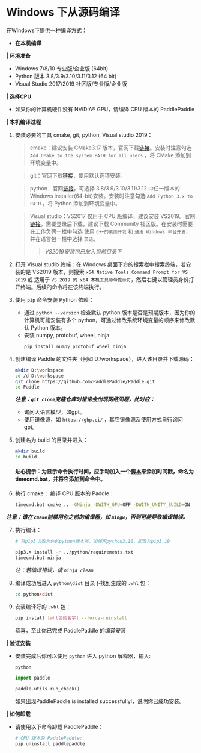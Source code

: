 # Windows 下从源码编译
在Windows下提供一种编译方式：  

- **在本机编译**

 **| 环境准备**
 - Windows 7/8/10 专业版/企业版 (64bit)
- Python 版本 3.8/3.9/3.10/3.11/3.12 (64 bit)
- Visual Studio 2017/2019 社区版/专业版/企业版

**| 选择CPU**
- 如果你的计算机硬件没有 NVIDIA® GPU，请编译 CPU 版本的 PaddlePaddle

**| 本机编译过程**
1. 安装必要的工具 cmake, git, python, Visual studio 2019：           
    > cmake：建议安装 CMake3.17 版本，官网下载[链接](https://cmake.org/files/v3.17/cmake-3.17.0-win64-x64.msi)。安装时注意勾选 `Add CMake to the system PATH for all users` ，将 CMake 添加到环境变量中。

    > git：官网下载[链接](https://github.com/git-for-windows/git/releases/download/v2.35.1.windows.2/Git-2.35.1.2-64-bit.exe)，使用默认选项安装。

    > python：官网[链接](https://www.python.org/downloads/windows/)，可选择 3.8/3.9/3.10/3.11/3.12 中任一版本的 Windows installer(64-bit)安装。安装时注意勾选 `Add Python 3.x to PATH` ，将 Python 添加到环境变量中。

    > Visual studio：VS2017 仅用于 CPU 版编译，建议安装 VS2019。官网[链接](https://visualstudio.microsoft.com/zh-hans/vs/older-downloads/)，需要登录后下载，建议下载 Community 社区版。在安装时需要在工作负荷一栏中勾选 使用 `C++的桌面开发` 和 `通用 Windows 平台开发`，并在语言包一栏中选择 `英语`。
    >>*VS2019安装包已放入当前目录下*

2. 打开 Visual studio 终端：在 Windows 桌面下方的搜索栏中搜索终端，若安装的是 VS2019 版本，则搜索 `x64 Native Tools Command Prompt for VS 2019` 或 适用于 `VS 2019 的 x64 本机工具命令提示符`，然后右键以管理员身份打开终端。后续的命令将在该终端执行。

3. 使用 `pip` 命令安装 Python 依赖：
    - 通过 `python --version` 检查默认 python 版本是否是预期版本，因为你的计算机可能安装有多个 python，可通过修改系统环境变量的顺序来修改默认 Python 版本。
    - 安装 numpy, protobuf, wheel, ninja
        ```bash
        pip install numpy protobuf wheel ninja
        ```

4. 创建编译 Paddle 的文件夹（例如 D:\workspace），进入该目录并下载源码：
    ```bash
    mkdir D:\workspace 
    cd /d D:\workspace
    git clone https://github.com/PaddlePaddle/Paddle.git
    cd Paddle
    ```
    ***注意：`git clone`克隆仓库时常常会出现网络问题，此时应：***
    - 询问大语言模型，如gpt。
    - 使用镜像源，如 `https://ghp.ci/` ，其它镜像源及使用方式自行询问gpt。


5. 创建名为 build 的目录并进入：
    ```bash
    mkdir build
    cd build
    ```
    #### **~~贴心提示~~：为显示命令执行时间，应手动加入一个[脚本](https://github.com/PaddlePaddle/Paddle/issues/45347#issuecomment-1320810399)来添加时间戳，命名为timecmd.bat，并将它添加到命令中。**
   
6. 执行 cmake：
编译 CPU 版本的 Paddle：
    ```bash
    timecmd.bat cmake .. -GNinja -DWITH_GPU=OFF -DWITH_UNITY_BUILD=ON
    ```

***注意：请在 `cmake`前禁用你之前的编译器，如 `mingw`，否则可能导致编译错误。***

7. 执行编译：
    ```bash
    # 将pip3.X改为你的python版本号，如使用python3.10，即改为pip3.10

    pip3.X install -r ../python/requirements.txt
    timecmd.bat ninja 
    ```
    *注：若编译错误，请 `ninja clean`*

8. 编译成功后进入 `python\dist` 目录下找到生成的 `.whl` 包：
    ```bash
    cd python\dist
    ```

9. 安装编译好的 `.whl` 包：
    ```bash
    pip install [whl包的名字] --force-reinstall
    ```
    恭喜，至此你已完成 PaddlePaddle 的编译安装

**| 验证安装**

- 安装完成后你可以使用 `python` 进入 python 解释器，输入:   

    ```bash
    python
    ```
    ```python
    import paddle
    ```
    ```python
    paddle.utils.run_check()
    ```
    如果出现PaddlePaddle is installed successfully!，说明你已成功安装。

**| 如何卸载**
- 请使用以下命令卸载 PaddlePaddle：
    ```bash
    # CPU 版本的 PaddlePaddle:
    pip uninstall paddlepaddle
    ```